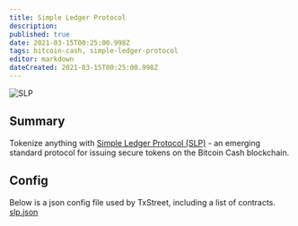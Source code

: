 ```yaml
---
title: Simple Ledger Protocol
description:
published: true
date: 2021-03-15T00:25:00.998Z
tags: bitcoin-cash, simple-ledger-protocol
editor: markdown
dateCreated: 2021-03-15T00:25:00.998Z
---
```


![SLP](https://txstreet.com/static/img/singles/house_logos/slp.png)

## Summary

Tokenize anything with <a href="https://simpleledger.cash/" target="_blank">Simple Ledger Protocol (SLP)</a> - an emerging standard protocol for issuing secure tokens on the Bitcoin Cash blockchain.

## Config

Below is a json config file used by TxStreet, including a list of contracts. [slp.json](/bitcoincash/houses/slp.json)
